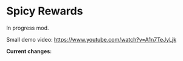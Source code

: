 # Spicy Rewards
In progress mod.

Small demo video:
https://www.youtube.com/watch?v=A1n7TeJyLjk

**Current changes:**  

